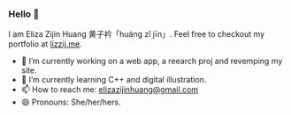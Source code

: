 ### Hello 👋

I am Eliza Zijin Huang 黄子衿「huáng zǐ jīn」. Feel free to checkout my portfolio at [lizzij.me](https://lizzij.me/).

- 🔭 I’m currently working on a web app, a reearch proj and revemping my site.
- 🌱 I’m currently learning C++ and digital illustration.
- 📫 How to reach me: elizazijinhuang@gmail.com
- 😄 Pronouns: She/her/hers.
